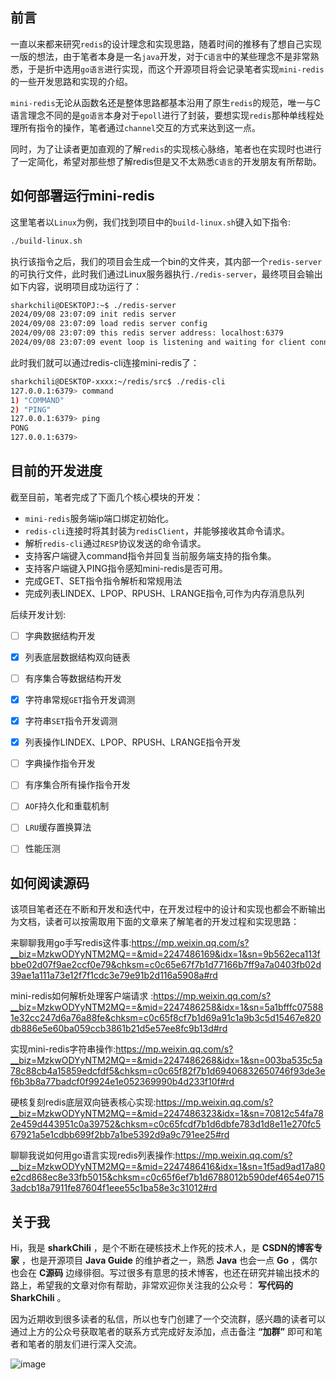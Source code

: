 ## 前言
一直以来都来研究`redis`的设计理念和实现思路，随着时间的推移有了想自己实现一版的想法，由于笔者本身是一名`java`开发，对于`C语言`中的某些理念不是非常熟悉，于是折中选用`go语言`进行实现，而这个开源项目将会记录笔者实现`mini-redis`的一些开发思路和实现的介绍。

`mini-redis`无论从函数名还是整体思路都基本沿用了原生`redis`的规范，唯一与C语言理念不同的是`go语言`本身对于`epoll`进行了封装，要想实现`redis`那种单线程处理所有指令的操作，笔者通过`channel`交互的方式来达到这一点。

同时，为了让读者更加直观的了解`redis`的实现核心脉络，笔者也在实现时也进行了一定简化，希望对那些想了解redis但是又不太熟悉`C语言`的开发朋友有所帮助。


## 如何部署运行mini-redis

这里笔者以`Linux`为例，我们找到项目中的`build-linux.sh`键入如下指令:

```bash
./build-linux.sh
```

执行该指令之后，我们的项目会生成一个bin的文件夹，其内部一个`redis-server`的可执行文件，此时我们通过Linux服务器执行`./redis-server`，最终项目会输出如下内容，说明项目成功运行了：

```bash
sharkchili@DESKTOPJ:~$ ./redis-server
2024/09/08 23:07:09 init redis server
2024/09/08 23:07:09 load redis server config
2024/09/08 23:07:09 this redis server address: localhost:6379
2024/09/08 23:07:09 event loop is listening and waiting for client connection.

```


此时我们就可以通过redis-cli连接mini-redis了：

```bash
sharkchili@DESKTOP-xxxx:~/redis/src$ ./redis-cli
127.0.0.1:6379> command
1) "COMMAND"
2) "PING"
127.0.0.1:6379> ping
PONG
127.0.0.1:6379>

```




## 目前的开发进度

截至目前，笔者完成了下面几个核心模块的开发：

- `mini-redis`服务端ip端口绑定初始化。
- `redis-cli`连接时将其封装为`redisClient`，并能够接收其命令请求。
- 解析`redis-cli`通过`RESP`协议发送的命令请求。
- 支持客户端键入command指令并回复当前服务端支持的指令集。
- 支持客户端键入PING指令感知mini-redis是否可用。
- 完成GET、SET指令指令解析和常规用法
- 完成列表LINDEX、LPOP、RPUSH、LRANGE指令,可作为内存消息队列


后续开发计划:

+ [ ] 字典数据结构开发
+ [x] 列表底层数据结构双向链表
+ [ ] 有序集合等数据结构开发
+ [x] 字符串常规`GET`指令开发调测
+ [x] 字符串`SET`指令开发调测
+ [x] 列表操作LINDEX、LPOP、RPUSH、LRANGE指令开发
+ [ ] 字典操作指令开发
+ [ ] 有序集合所有操作指令开发
+ [ ] `AOF`持久化和重载机制
+ [ ] `LRU`缓存置换算法
+ [ ] 性能压测


## 如何阅读源码

该项目笔者还在不断和开发和迭代中，在开发过程中的设计和实现也都会不断输出为文档，读者可以按需取用下面的文章来了解笔者的开发过程和实现思路：


来聊聊我用go手写redis这件事:<https://mp.weixin.qq.com/s?__biz=MzkwODYyNTM2MQ==&mid=2247486169&idx=1&sn=9b562eca113fbbe02d07f9ae2ccf0e79&chksm=c0c65e67f7b1d77166b7ff9a7a0403fb02d39ae1a111a73e12f7f1cdc3e79e91b2d116a5908a#rd>

mini-redis如何解析处理客户端请求
:<https://mp.weixin.qq.com/s?__biz=MzkwODYyNTM2MQ==&mid=2247486258&idx=1&sn=5a1bfffc075881e32cc247d6a76a88fe&chksm=c0c65f8cf7b1d69a91c1a9b3c5d15467e820db886e5e60ba059ccb3861b21d5e57ee8fc9b13d#rd>

实现mini-redis字符串操作:<https://mp.weixin.qq.com/s?__biz=MzkwODYyNTM2MQ==&mid=2247486268&idx=1&sn=003ba535c5a78c88cb4a15859edcfdf5&chksm=c0c65f82f7b1d69406832650746f93de3ef6b3b8a77badcf0f9924e1e052369990b4d233f10f#rd>


硬核复刻redis底层双向链表核心实现:<https://mp.weixin.qq.com/s?__biz=MzkwODYyNTM2MQ==&mid=2247486323&idx=1&sn=70812c54fa782e459d443951c0a39752&chksm=c0c65fcdf7b1d6dbfe783d1d8e11e270fc567921a5e1cdbb699f2bb7a1be5392d9a9c791ee25#rd>

聊聊我说如何用go语言实现redis列表操作:<https://mp.weixin.qq.com/s?__biz=MzkwODYyNTM2MQ==&mid=2247486416&idx=1&sn=1f5ad9ad17a80e2cd868ec8e33fb5015&chksm=c0c65f6ef7b1d6788012b590def4654e07153adcb18a7911fe87604f1eee55c1ba58e3c31012#rd>

## 关于我

Hi，我是 **sharkChili** ，是个不断在硬核技术上作死的技术人，是 **CSDN的博客专家** ，也是开源项目 **Java Guide** 的维护者之一，熟悉 **Java** 也会一点 **Go** ，偶尔也会在 **C源码** 边缘徘徊。写过很多有意思的技术博客，也还在研究并输出技术的路上，希望我的文章对你有帮助，非常欢迎你关注我的公众号： **写代码的SharkChili** 。

因为近期收到很多读者的私信，所以也专门创建了一个交流群，感兴趣的读者可以通过上方的公众号获取笔者的联系方式完成好友添加，点击备注  **“加群”**  即可和笔者和笔者的朋友们进行深入交流。


![image](https://github.com/user-attachments/assets/ed27dbdf-f0da-40b3-bb4e-cf948c4611a3)

